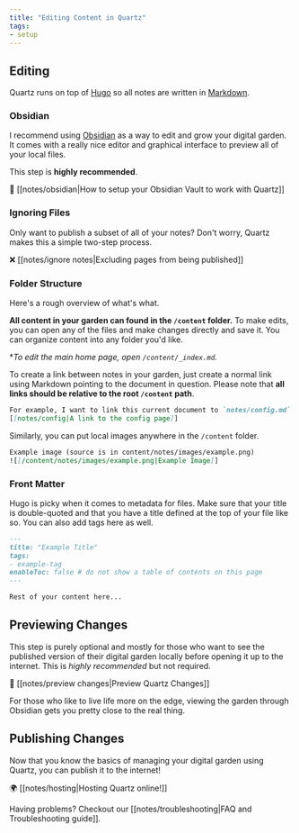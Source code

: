 ```yaml
---
title: "Editing Content in Quartz"
tags:
- setup
---
```


## Editing 
Quartz runs on top of [Hugo](https://gohugo.io/) so all notes are written in [Markdown](https://www.markdownguide.org/getting-started/).

### Obsidian
I recommend using [Obsidian](http://obsidian.md/) as a way to edit and grow your digital garden. It comes with a really nice editor and graphical interface to preview all of your local files.

This step is **highly recommended**.

🔗 [[notes/obsidian|How to setup your Obsidian Vault to work with Quartz]]

### Ignoring Files
Only want to publish a subset of all of your notes? Don't worry, Quartz makes this a simple two-step process.

❌ [[notes/ignore notes|Excluding pages from being published]]

### Folder Structure
Here's a rough overview of what's what.

**All content in your garden can found in the `/content` folder.** To make edits, you can open any of the files and make changes directly and save it. You can organize content into any folder you'd like.

**To edit the main home page, open `/content/_index.md`.*

To create a link between notes in your garden, just create a normal link using Markdown pointing to the document in question. Please note that **all links should be relative to the root `/content` path**. 

```markdown
For example, I want to link this current document to `notes/config.md`.
[[notes/config|A link to the config page]]
```

Similarly, you can put local images anywhere in the `/content` folder.

```markdown
Example image (source is in content/notes/images/example.png)
![[/content/notes/images/example.png|Example Image]]
```

### Front Matter
Hugo is picky when it comes to metadata for files. Make sure that your title is double-quoted and that you have a title defined at the top of your file like so. You can also add tags here as well.

```markdown
---
title: "Example Title"
tags:
- example-tag
enableToc: false # do not show a table of contents on this page
---

Rest of your content here...
```

## Previewing Changes
This step is purely optional and mostly for those who want to see the published version of their digital garden locally before opening it up to the internet. This is *highly recommended* but not required.

👀 [[notes/preview changes|Preview Quartz Changes]]

For those who like to live life more on the edge, viewing the garden through Obsidian gets you pretty close to the real thing.

## Publishing Changes
Now that you know the basics of managing your digital garden using Quartz, you can publish it to the internet!

🌍 [[notes/hosting|Hosting Quartz online!]]

Having problems? Checkout our [[notes/troubleshooting|FAQ and Troubleshooting guide]].
